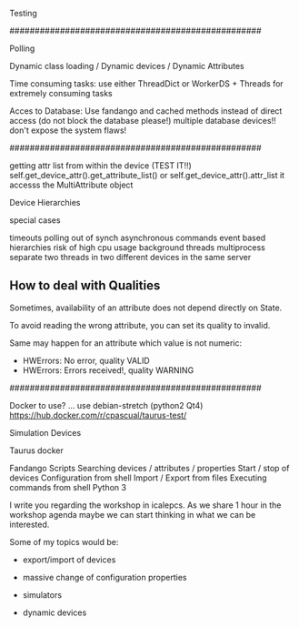 Testing




##################################################

Polling 

Dynamic class loading / Dynamic devices / Dynamic Attributes

Time consuming tasks: use either ThreadDict or WorkerDS + Threads for extremely consuming tasks

Acces to Database: Use fandango and cached methods instead of direct access (do not block the database please!)
	multiple database devices!! don't expose the system flaws!


##################################################

getting attr list from within the device
(TEST IT!!)
self.get_device_attr().get_attribute_list()
or self.get_device_attr().attr_list
it accesss the MultiAttribute object

Device Hierarchies

special cases

timeouts
polling out of synch
asynchronous commands
event based hierarchies
risk of high cpu usage
background threads
multiprocess
separate two threads in two different devices in the same server

## How to deal with Qualities

Sometimes, availability of an attribute does not depend directly on State.

To avoid reading the wrong attribute, you can set its quality to invalid.

Same may happen for an attribute which value is not numeric:

 * HWErrors: No error, quality VALID
 * HWErrors: Errors received!, quality WARNING


##################################################

Docker to use? ... use debian-stretch (python2 Qt4)
https://hub.docker.com/r/cpascual/taurus-test/

Simulation Devices

Taurus docker

Fandango Scripts
Searching devices / attributes / properties
Start / stop of devices
Configuration from shell
Import / Export from files
Executing commands from shell
Python 3



I write you regarding the workshop in icalepcs. As we share 1 hour in the workshop agenda maybe we can start thinking in what we can be interested.

Some of my topics would be:

 - export/import of devices

 - massive change of configuration properties

 - simulators

 - dynamic devices


